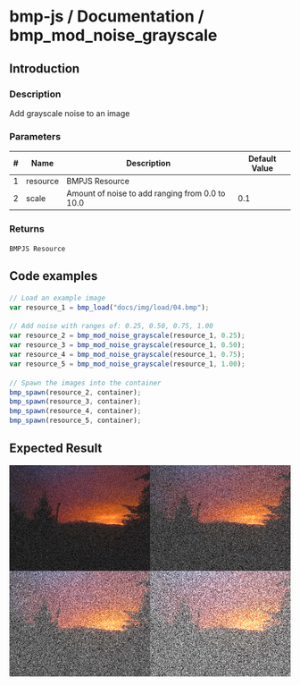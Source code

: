 # bmp-js / Documentation / bmp_mod_noise_grayscale
## Introduction

### Description

Add grayscale noise to an image

### Parameters

|#|Name|Description|Default Value|
|-|-|-|-|
|1|resource|BMPJS Resource||
|2|scale|Amount of noise to add ranging from 0.0 to 10.0|0.1|

### Returns
`BMPJS Resource`

## Code examples

```js
// Load an example image
var resource_1 = bmp_load("docs/img/load/04.bmp");

// Add noise with ranges of: 0.25, 0.50, 0.75, 1.00
var resource_2 = bmp_mod_noise_grayscale(resource_1, 0.25);
var resource_3 = bmp_mod_noise_grayscale(resource_1, 0.50);
var resource_4 = bmp_mod_noise_grayscale(resource_1, 0.75);
var resource_5 = bmp_mod_noise_grayscale(resource_1, 1.00);

// Spawn the images into the container
bmp_spawn(resource_2, container);
bmp_spawn(resource_3, container);
bmp_spawn(resource_4, container);
bmp_spawn(resource_5, container);
```

## Expected Result

![expected-result](./img/017.png)
